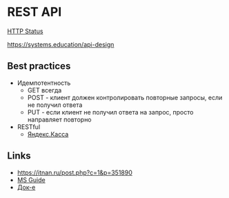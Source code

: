 # REST API

[HTTP Status](api-http-status.md)


https://systems.education/api-design

## Best practices

- Идемпотентность
  - GET всегда
  - POST - клиент должен контролировать повторные запросы, если не получил ответа
  - PUT - если клиент не получил ответа на запрос, просто направляет повторно 
- RESTful
  - [Яндекс.Касса](https://yookassa.ru/developers/using-api/interaction-format) 


## Links

- https://itnan.ru/post.php?c=1&p=351890
- [MS Guide](https://github.com/Microsoft/api-guidelines/blob/master/Guidelines.md)
- [Док-е](https://starkovden.github.io/index.html)
